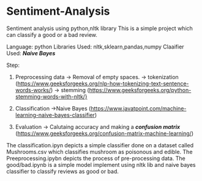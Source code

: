 # Sentiment-Analysis
Sentiment analysis using python,nltk library
This is a simple project which can classify a good or a bad review.

Language: python
Libraries Used: nltk,sklearn,pandas,numpy
Claaifier Used: ***Naive Bayes***

Step:
1) Preprocessing data
   -> Removal of empty spaces.
   -> tokenization (https://www.geeksforgeeks.org/nlp-how-tokenizing-text-sentence-words-works/)
   -> stemming  (https://www.geeksforgeeks.org/python-stemming-words-with-nltk/}
2) Classification
   ->Naive Bayes (https://www.javatpoint.com/machine-learning-naive-bayes-classifier)

3) Evaluation
   -> Calutaing accuracy and making a ***confusion matrix*** (https://www.geeksforgeeks.org/confusion-matrix-machine-learning/)

The classification.ipyn depicts a simple classifier done on a dataset called Mushrooms.csv which classifies mushroom as poisonous and edible.
The Preeprocessing.ipybn depicts the process of pre-processing data.
The good/bad.ipynb is a simple model implement using nltk lib and naive bayes classifier to classify reviews as good or bad.
